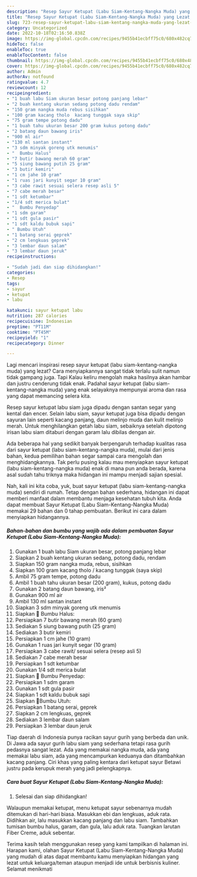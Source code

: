```yaml
---
description: "Resep Sayur Ketupat (Labu Siam-Kentang-Nangka Muda) yang Lezat, Buat Buka Puasa}"
title: "Resep Sayur Ketupat (Labu Siam-Kentang-Nangka Muda) yang Lezat, Buat Buka Puasa}"
slug: 723-resep-sayur-ketupat-labu-siam-kentang-nangka-muda-yang-lezat-buat-buka-puasa
category: Uncategorized
date: 2022-10-18T02:16:50.838Z
image: https://img-global.cpcdn.com/recipes/9455b41ecbff75c0/680x482cq70/sayur-ketupat-labu-siam-kentang-nangka-muda-foto-resep-utama.jpg
hideToc: false
enableToc: true
enableTocContent: false
thumbnail: https://img-global.cpcdn.com/recipes/9455b41ecbff75c0/680x482cq70/sayur-ketupat-labu-siam-kentang-nangka-muda-foto-resep-utama.jpg
cover: https://img-global.cpcdn.com/recipes/9455b41ecbff75c0/680x482cq70/sayur-ketupat-labu-siam-kentang-nangka-muda-foto-resep-utama.jpg
author: Admin
authorAv: notfound
ratingvalue: 4.7
reviewcount: 12
recipeingredient:
- "1 buah labu Siam ukuran besar potong panjang lebar"
- "2 buah kentang ukuran sedang potong dadu rendam"
- "150 gram nangka muda rebus sisihkan"
- "100 gram kacang tholo  kacang tunggak saya skip"
- "75 gram tempe potong dadu"
- "1 buah tahu ukuran besar 200 gram kukus potong dadu"
- "2 batang daun bawang iris"
- "900 ml air"
- "130 ml santan instant"
- "3 sdm minyak goreng utk menumis"
- "  Bumbu Halus"
- "7 butir bawang merah 60 gram"
- "5 siung bawang putih 25 gram"
- "3 butir kemiri"
- "1 cm jahe 10 gram"
- "1 ruas jari kunyit segar 10 gram"
- "3 cabe rawit sesuai selera resep asli 5"
- "7 cabe merah besar"
- "1 sdt ketumbar"
- "1/4 sdt merica bulat"
- "  Bumbu Penyedap"
- "1 sdm garam"
- "1 sdt gula pasir"
- "1 sdt kaldu bubuk sapi"
- " Bumbu Utuh"
- "1 batang serai geprek"
- "2 cm lengkuas geprek"
- "3 lembar daun salam"
- "3 lembar daun jeruk"
recipeinstructions:

- "Sudah jadi dan siap dihidangkan!"
categories:
- Resep
tags:
- sayur
- ketupat
- labu

katakunci: sayur ketupat labu 
nutrition: 287 calories
recipecuisine: Indonesian
preptime: "PT11M"
cooktime: "PT45M"
recipeyield: "1"
recipecategory: Dinner

---
```



Lagi mencari inspirasi resep sayur ketupat (labu siam-kentang-nangka muda) yang lezat? Cara menyiapkannya sangat tidak terlalu sulit namun tidak gampang juga. Tapi Kalau keliru mengolah maka hasilnya akan hambar dan justru cenderung tidak enak. Padahal sayur ketupat (labu siam-kentang-nangka muda) yang enak selayaknya mempunyai aroma dan rasa yang dapat memancing selera kita.


Resep sayur ketupat labu siam juga dipadu dengan santan segar yang kental dan encer. Selain labu siam, sayur ketupat juga bisa dipadu dengan sayuran lain seperti kacang panjang, daun melinjo muda dan kulit melinjo merah. Untuk menghilangkan getah labu siam, sebaiknya setelah dipotong irisan labu siam ditaburi dengan garam lalu dibilas dengan air.

Ada beberapa hal yang sedikit banyak berpengaruh terhadap kualitas rasa dari sayur ketupat (labu siam-kentang-nangka muda), mulai dari jenis bahan, kedua pemilihan bahan segar sampai cara mengolah dan menghidangkannya. Tak perlu pusing kalau mau menyiapkan sayur ketupat (labu siam-kentang-nangka muda) enak di mana pun anda berada, karena asal sudah tahu triknya maka hidangan ini mampu menjadi sajian spesial.


Nah, kali ini kita coba, yuk, buat sayur ketupat (labu siam-kentang-nangka muda) sendiri di rumah. Tetap dengan bahan sederhana, hidangan ini dapat memberi manfaat dalam membantu menjaga kesehatan tubuh kita. Anda dapat membuat Sayur Ketupat (Labu Siam-Kentang-Nangka Muda) memakai 29 bahan dan 0 tahap pembuatan. Berikut ini cara dalam menyiapkan hidangannya.

<!--inarticleads1-->

##### Bahan-bahan dan bumbu yang wajib ada dalam pembuatan Sayur Ketupat (Labu Siam-Kentang-Nangka Muda):

1. Gunakan 1 buah labu Siam ukuran besar, potong panjang lebar
1. Siapkan 2 buah kentang ukuran sedang, potong dadu, rendam
1. Siapkan 150 gram nangka muda, rebus, sisihkan
1. Siapkan 100 gram kacang tholo / kacang tunggak (saya skip)
1. Ambil 75 gram tempe, potong dadu
1. Ambil 1 buah tahu ukuran besar (200 gram), kukus, potong dadu
1. Gunakan 2 batang daun bawang, iris²
1. Gunakan 900 ml air
1. Ambil 130 ml santan instant
1. Siapkan 3 sdm minyak goreng utk menumis
1. Siapkan  🌟 Bumbu Halus:
1. Persiapkan 7 butir bawang merah (60 gram)
1. Sediakan 5 siung bawang putih (25 gram)
1. Sediakan 3 butir kemiri
1. Persiapkan 1 cm jahe (10 gram)
1. Gunakan 1 ruas jari kunyit segar (10 gram)
1. Persiapkan 3 cabe rawit/ sesuai selera (resep asli 5)
1. Sediakan 7 cabe merah besar
1. Persiapkan 1 sdt ketumbar
1. Gunakan 1/4 sdt merica bulat
1. Siapkan  🌟 Bumbu Penyedap:
1. Persiapkan 1 sdm garam
1. Gunakan 1 sdt gula pasir
1. Siapkan 1 sdt kaldu bubuk sapi
1. Siapkan  🌟Bumbu Utuh:
1. Persiapkan 1 batang serai, geprek
1. Siapkan 2 cm lengkuas, geprek
1. Sediakan 3 lembar daun salam
1. Persiapkan 3 lembar daun jeruk


Tiap daerah di Indonesia punya racikan sayur gurih yang berbeda dan unik. Di Jawa ada sayur gurih labu siam yang sederhana tetapi rasa gurih pedasnya sangat lezat. Ada yang memakai nangka muda, ada yang memakai labu siam, ada yang mencampurkan keduanya dan ditambahkan kacang panjang. Ciri khas yang paling kentara dari ketupat sayur Betawi justru pada kerupuk merah yang jadi pelengkapnya. 

<!--inarticleads2-->

##### Cara buat Sayur Ketupat (Labu Siam-Kentang-Nangka Muda):


1. Selesai dan siap dihidangkan!

Walaupun memakai ketupat, menu ketupat sayur sebenarnya mudah ditemukan di hari-hari biasa. Masukkan ebi dan lengkuas, aduk rata. Didihkan air, lalu masukkan kacang panjang dan labu siam. Tambahkan tumisan bumbu halus, garam, dan gula, lalu aduk rata. Tuangkan larutan Fiber Creme, aduk sebentar. 

Terima kasih telah menggunakan resep yang kami tampilkan di halaman ini. Harapan kami, olahan Sayur Ketupat (Labu Siam-Kentang-Nangka Muda) yang mudah di atas dapat membantu kamu menyiapkan hidangan yang lezat untuk keluarga/teman ataupun menjadi ide untuk berbisnis kuliner. Selamat menikmati
